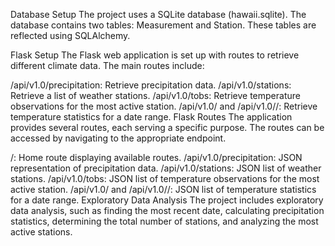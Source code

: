 Database Setup
The project uses a SQLite database (hawaii.sqlite). The database contains two tables: Measurement and Station. These tables are reflected using SQLAlchemy.

Flask Setup
The Flask web application is set up with routes to retrieve different climate data. The main routes include:

/api/v1.0/precipitation: Retrieve precipitation data.
/api/v1.0/stations: Retrieve a list of weather stations.
/api/v1.0/tobs: Retrieve temperature observations for the most active station.
/api/v1.0/<start> and /api/v1.0/<start>/<end>: Retrieve temperature statistics for a date range.
Flask Routes
The application provides several routes, each serving a specific purpose. The routes can be accessed by navigating to the appropriate endpoint.

/: Home route displaying available routes.
/api/v1.0/precipitation: JSON representation of precipitation data.
/api/v1.0/stations: JSON list of weather stations.
/api/v1.0/tobs: JSON list of temperature observations for the most active station.
/api/v1.0/<start> and /api/v1.0/<start>/<end>: JSON list of temperature statistics for a date range.
Exploratory Data Analysis
The project includes exploratory data analysis, such as finding the most recent date, calculating precipitation statistics, determining the total number of stations, and analyzing the most active stations.
